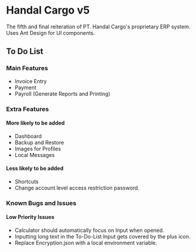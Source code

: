 # Handal Cargo v5

The fifth and final reiteration of PT. Handal Cargo's proprietary ERP system.  
Uses Ant Design for UI components.

## To Do List

### Main Features

- Invoice Entry
- Payment
- Payroll (Generate Reports and Printing)

### Extra Features

#### More likely to be added

- Dashboard
- Backup and Restore
- Images for Profiles
- Local Messages

#### Less likely to be added

- Shortcuts
- Change account level access restriction password.

### Known Bugs and Issues

#### Low Priority Issues

- Calculator should automatically focus on Input when opened.
- Inputting long text in the To-Do-List Input gets covered by the plus icon.
- Replace Encryption.json with a local environment variable.
